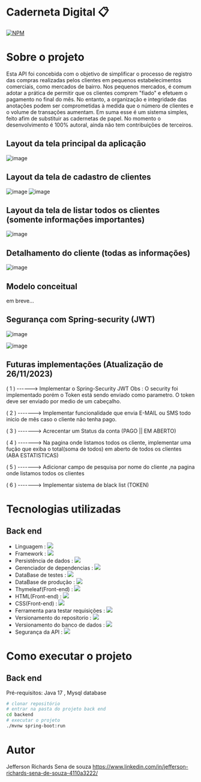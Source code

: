 # Caderneta Digital 📋
[![NPM](https://img.shields.io/npm/l/react)](https://github.com/im2back/Voll.med/blob/main/LICENSE)  
# Sobre o projeto
Esta API foi concebida com o objetivo de simplificar o processo de registro das compras realizadas pelos clientes em pequenos estabelecimentos comerciais, como mercados de bairro. Nos pequenos mercados, é comum adotar a prática de permitir que os clientes comprem "fiado" e efetuem o pagamento no final do mês. No entanto, a organização e integridade das anotações podem ser comprometidas à medida que o número de clientes e o volume de transações aumentam. Em suma esse é um sistema simples, feito afim de substituir as cadernetas de papel. No momento o desenvolvimento é 100% autoral, ainda não tem contribuições de terceiros.

## Layout da tela  principal da aplicação
![image](https://github.com/im2back/desafio-pessoal-mercearia/assets/117541466/a2787568-4c06-4f34-b840-90f9611f3660)

## Layout da tela de cadastro de clientes
![image](https://github.com/im2back/desafio-pessoal-mercearia/assets/117541466/2f9a9687-4347-475a-9ec0-480edb43c375)
![image](https://github.com/im2back/desafio-pessoal-mercearia/assets/117541466/78b413a5-18cc-46ca-9d2a-d5ed88653e76)


## Layout da tela de listar todos os clientes (somente informações importantes)
![image](https://github.com/im2back/desafio-pessoal-mercearia/assets/117541466/b7266516-f1ca-4b4a-b9df-4c794cd53347)
<br>
## Detalhamento do cliente (todas as informações)
![image](https://github.com/im2back/desafio-pessoal-mercearia/assets/117541466/50f18fd6-c19c-446e-ad6d-0219d5d513a3)

## Modelo conceitual
em breve...

## Segurança com Spring-security (JWT)
![image](https://github.com/im2back/desafio-pessoal-mercearia/assets/117541466/0e561a26-74c9-4981-99bd-19e577f0bcf4)

![image](https://github.com/im2back/desafio-pessoal-mercearia/assets/117541466/81176b92-603c-4edf-8f33-b3df059c5d4e)

## Futuras implementações (Atualização de 26/11/2023)


( 1 ) ------> Implementar o Spring-Security JWT
Obs : O security foi implementado porém o Token está sendo enviado como parametro. O token deve ser enviado por medio de um cabeçalho.


( 2 ) -------> Implementar funcionalidade que envia E-MAIL ou SMS todo inicio de mês caso o cliente não tenha pago.


( 3 ) -------> Acrecentar um Status da conta (PAGO || EM ABERTO)


( 4 ) -------> Na pagina onde listamos todos os cliente, implementar uma fução que exiba o total(soma de todos) em aberto de todos os clientes (ABA ESTATISTICAS)



( 5 ) -------> Adicionar campo de pesquisa por nome do cliente ,na pagina onde listamos todos os clientes


( 6 ) -------> Implementar sistema de black list (TOKEN)

# Tecnologias utilizadas
## Back end
- Linguagem : <a href="" target="_blank"><img loading="lazy" src="https://img.shields.io/badge/Java-blue.svg?style=flat&logo=coffeescript&logoColor=white" target="_blank"></a> <br>
- Framework : <a href="" target="_blank"><img loading="lazy" src="https://img.shields.io/badge/SpringBoot-white.svg?style=flat&logo=springboot&logoColor=green" target="_blank"></a> <br>
- Persistência de dados : <a href="" target="_blank"><img loading="lazy" src="https://img.shields.io/badge/JPA-Hibernate-darkgreen.svg?style=flat&logo=hibernate&logoColor=white" target="_blank"></a> <br>
- Gerenciador de dependencias : <a href="" target="_blank"><img loading="lazy" src="https://img.shields.io/badge/Maven-white.svg?style=flat&logo=apachemaven&logoColor=darkgreen" target="_blank"></a> <br>
- DataBase de testes : <a href="" target="_blank"><img loading="lazy" src="https://img.shields.io/badge/H2-DataBase-darkblue.svg?style=flat&logo=h2&logoColor=blue" target="_blank"></a> <br>
- DataBase de produção : <a href="" target="_blank"><img loading="lazy" src="https://img.shields.io/badge/MySQL-blue.svg?style=flat&logo=mysql&logoColor=white" target="_blank"></a>
- Thymeleaf(Front-end) : <a href="" target="_blank"><img loading="lazy" src="https://img.shields.io/badge/Thymeleaf-white.svg?style=flat&logo=Thymeleaf&logoColor=red" target="_blank"></a> <br>
- HTML(Front-end) : <a href="" target="_blank"><img loading="lazy" src="https://img.shields.io/badge/HTML-white.svg?style=flat&logo=HTML5&logoColor=red" target="_blank"></a> <br>
- CSS(Front-end) : <a href="" target="_blank"><img loading="lazy" src="https://img.shields.io/badge/css-white.svg?style=flat&logo=css3&logoColor=darkblue" target="_blank"></a> <br>
- Ferramenta para testar requisições : <a href="" target="_blank"><img loading="lazy" src="https://img.shields.io/badge/PostMan-white.svg?style=flat&logo=postman&logoColor=red" target="_blank"></a> <br>
- Versionamento do repositorio : <a href="" target="_blank"><img loading="lazy" src="https://img.shields.io/badge/GitHub-white.svg?style=flat&logo=github&logoColor=black" target="_blank"></a> <br>
- Versionamento do banco de dados : <a href="" target="_blank"><img loading="lazy" src="https://img.shields.io/badge/FlyWay-white.svg?style=flat&logo=flyway&logoColor=red" target="_blank"></a> <br>
- Segurança da API : <a href="" target="_blank"><img loading="lazy" src="https://img.shields.io/badge/SpringSecurity-white.svg?style=flat&logo=springsecurity&logoColor=green" target="_blank"></a>





# Como executar o projeto

## Back end
Pré-requisitos: Java 17 , Mysql database

```bash
# clonar repositório
# entrar na pasta do projeto back end
cd backend
# executar o projeto
./mvnw spring-boot:run
```

# Autor

Jefferson Richards Sena de souza
https://www.linkedin.com/in/jefferson-richards-sena-de-souza-4110a3222/
